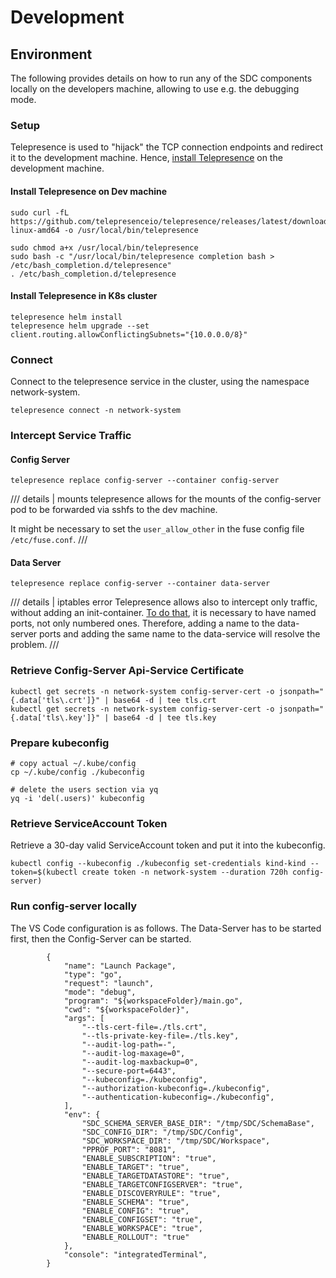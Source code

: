 # Development
## Environment
The following provides details on how to run any of the SDC components locally on the developers machine, allowing to use e.g. the debugging mode.


### Setup
Telepresence is used to "hijack" the TCP connection endpoints and redirect it to the development machine.
Hence, [install Telepresence](https://www.telepresence.io/docs/latest/quick-start/) on the development machine.


#### Install Telepresence on Dev machine

```
sudo curl -fL https://github.com/telepresenceio/telepresence/releases/latest/download/telepresence-linux-amd64 -o /usr/local/bin/telepresence

sudo chmod a+x /usr/local/bin/telepresence
sudo bash -c "/usr/local/bin/telepresence completion bash > /etc/bash_completion.d/telepresence"
. /etc/bash_completion.d/telepresence
```

#### Install Telepresence in K8s cluster

```
telepresence helm install
telepresence helm upgrade --set client.routing.allowConflictingSubnets="{10.0.0.0/8}"
```

### Connect 
Connect to the telepresence service in the cluster, using the namespace network-system.
```
telepresence connect -n network-system
```

### Intercept Service Traffic

#### Config Server
```
telepresence replace config-server --container config-server
```

/// details | mounts
telepresence allows for the mounts of the config-server pod to be forwarded via sshfs to the dev machine.

It might be necessary to set the `user_allow_other` in the fuse config file `/etc/fuse.conf`.
///

#### Data Server
```
telepresence replace config-server --container data-server
```

/// details | iptables error
Telepresence allows also to intercept only traffic, without adding an init-container.
[To do that](https://www.telepresence.io/docs/troubleshooting/#injected-init-container-doesnt-function-properly&gsc.tab=0), it is necessary to have named ports, not only numbered ones. Therefore, adding a name to the data-server ports and adding the same name to the data-service will resolve the problem.
///

### Retrieve Config-Server Api-Service Certificate

```
kubectl get secrets -n network-system config-server-cert -o jsonpath="{.data['tls\.crt']}" | base64 -d | tee tls.crt
kubectl get secrets -n network-system config-server-cert -o jsonpath="{.data['tls\.key']}" | base64 -d | tee tls.key
```

### Prepare kubeconfig
```
# copy actual ~/.kube/config
cp ~/.kube/config ./kubeconfig

# delete the users section via yq
yq -i 'del(.users)' kubeconfig
```

### Retrieve ServiceAccount Token
Retrieve a 30-day valid ServiceAccount token and put it into the kubeconfig.
```
kubectl config --kubeconfig ./kubeconfig set-credentials kind-kind --token=$(kubectl create token -n network-system --duration 720h config-server)
```

### Run config-server locally
The VS Code configuration is as follows. 
The Data-Server has to be started first, then the Config-Server can be started.
```
        {
            "name": "Launch Package",
            "type": "go",
            "request": "launch",
            "mode": "debug",
            "program": "${workspaceFolder}/main.go",
            "cwd": "${workspaceFolder}",
            "args": [
                "--tls-cert-file=./tls.crt",
                "--tls-private-key-file=./tls.key",
                "--audit-log-path=-",
                "--audit-log-maxage=0",
                "--audit-log-maxbackup=0",
                "--secure-port=6443",
                "--kubeconfig=./kubeconfig",
                "--authorization-kubeconfig=./kubeconfig",
                "--authentication-kubeconfig=./kubeconfig",
            ],
            "env": {
                "SDC_SCHEMA_SERVER_BASE_DIR": "/tmp/SDC/SchemaBase",
                "SDC_CONFIG_DIR": "/tmp/SDC/Config",
                "SDC_WORKSPACE_DIR": "/tmp/SDC/Workspace",
                "PPROF_PORT": "8081",
                "ENABLE_SUBSCRIPTION": "true",
                "ENABLE_TARGET": "true",
                "ENABLE_TARGETDATASTORE": "true",
                "ENABLE_TARGETCONFIGSERVER": "true",
                "ENABLE_DISCOVERYRULE": "true",
                "ENABLE_SCHEMA": "true",
                "ENABLE_CONFIG": "true",
                "ENABLE_CONFIGSET": "true",
                "ENABLE_WORKSPACE": "true",
                "ENABLE_ROLLOUT": "true"
            },
            "console": "integratedTerminal",
        }
```

